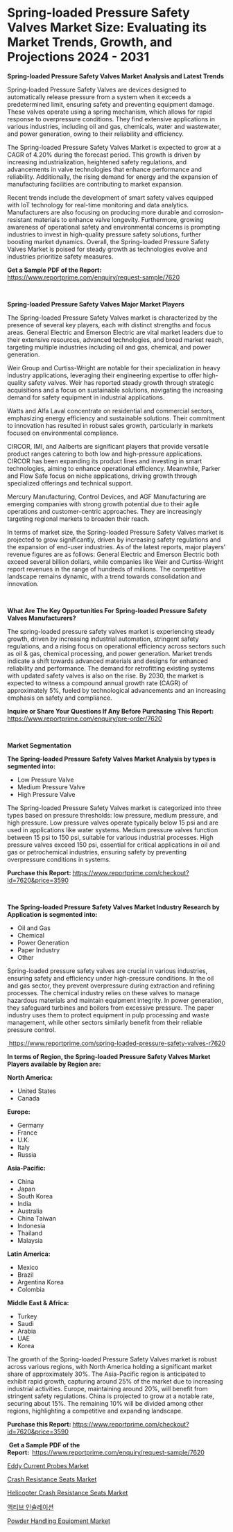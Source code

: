 <p><h1>Spring-loaded Pressure Safety Valves Market Size: Evaluating its Market Trends, Growth, and Projections 2024 - 2031</h1></p><p><strong>Spring-loaded Pressure Safety Valves Market Analysis and Latest Trends</strong></p>
<p><p>Spring-loaded Pressure Safety Valves are devices designed to automatically release pressure from a system when it exceeds a predetermined limit, ensuring safety and preventing equipment damage. These valves operate using a spring mechanism, which allows for rapid response to overpressure conditions. They find extensive applications in various industries, including oil and gas, chemicals, water and wastewater, and power generation, owing to their reliability and efficiency.</p><p>The Spring-loaded Pressure Safety Valves Market is expected to grow at a CAGR of 4.20% during the forecast period. This growth is driven by increasing industrialization, heightened safety regulations, and advancements in valve technologies that enhance performance and reliability. Additionally, the rising demand for energy and the expansion of manufacturing facilities are contributing to market expansion.</p><p>Recent trends include the development of smart safety valves equipped with IoT technology for real-time monitoring and data analytics. Manufacturers are also focusing on producing more durable and corrosion-resistant materials to enhance valve longevity. Furthermore, growing awareness of operational safety and environmental concerns is prompting industries to invest in high-quality pressure safety solutions, further boosting market dynamics. Overall, the Spring-loaded Pressure Safety Valves Market is poised for steady growth as technologies evolve and industries prioritize safety measures.</p></p>
<p><strong>Get a Sample PDF of the Report:&nbsp;</strong> <a href="https://www.reportprime.com/enquiry/request-sample/7620">https://www.reportprime.com/enquiry/request-sample/7620</a></p>
<p>&nbsp;</p>
<p><strong>Spring-loaded Pressure Safety Valves Major Market Players</strong></p>
<p><p>The Spring-loaded Pressure Safety Valves market is characterized by the presence of several key players, each with distinct strengths and focus areas. General Electric and Emerson Electric are vital market leaders due to their extensive resources, advanced technologies, and broad market reach, targeting multiple industries including oil and gas, chemical, and power generation.</p><p>Weir Group and Curtiss-Wright are notable for their specialization in heavy industry applications, leveraging their engineering expertise to offer high-quality safety valves. Weir has reported steady growth through strategic acquisitions and a focus on sustainable solutions, navigating the increasing demand for safety equipment in industrial applications.</p><p>Watts and Alfa Laval concentrate on residential and commercial sectors, emphasizing energy efficiency and sustainable solutions. Their commitment to innovation has resulted in robust sales growth, particularly in markets focused on environmental compliance.</p><p>CIRCOR, IMI, and Aalberts are significant players that provide versatile product ranges catering to both low and high-pressure applications. CIRCOR has been expanding its product lines and investing in smart technologies, aiming to enhance operational efficiency. Meanwhile, Parker and Flow Safe focus on niche applications, driving growth through specialized offerings and technical support.</p><p>Mercury Manufacturing, Control Devices, and AGF Manufacturing are emerging companies with strong growth potential due to their agile operations and customer-centric approaches. They are increasingly targeting regional markets to broaden their reach.</p><p>In terms of market size, the Spring-loaded Pressure Safety Valves market is projected to grow significantly, driven by increasing safety regulations and the expansion of end-user industries. As of the latest reports, major players' revenue figures are as follows: General Electric and Emerson Electric both exceed several billion dollars, while companies like Weir and Curtiss-Wright report revenues in the range of hundreds of millions. The competitive landscape remains dynamic, with a trend towards consolidation and innovation.</p></p>
<p>&nbsp;</p>
<p><strong>What Are The Key Opportunities For Spring-loaded Pressure Safety Valves Manufacturers?</strong></p>
<p><p>The spring-loaded pressure safety valves market is experiencing steady growth, driven by increasing industrial automation, stringent safety regulations, and a rising focus on operational efficiency across sectors such as oil & gas, chemical processing, and power generation. Market trends indicate a shift towards advanced materials and designs for enhanced reliability and performance. The demand for retrofitting existing systems with updated safety valves is also on the rise. By 2030, the market is expected to witness a compound annual growth rate (CAGR) of approximately 5%, fueled by technological advancements and an increasing emphasis on safety and compliance.</p></p>
<p><strong>Inquire or Share Your Questions If Any Before Purchasing This Report:</strong> <a href="https://www.reportprime.com/enquiry/pre-order/7620">https://www.reportprime.com/enquiry/pre-order/7620</a></p>
<p>&nbsp;</p>
<p><strong>Market Segmentation</strong></p>
<p><strong>The Spring-loaded Pressure Safety Valves Market Analysis by types is segmented into:</strong></p>
<p><ul><li>Low Pressure Valve</li><li>Medium Pressure Valve</li><li>High Pressure Valve</li></ul></p>
<p><p>The Spring-loaded Pressure Safety Valves market is categorized into three types based on pressure thresholds: low pressure, medium pressure, and high pressure. Low pressure valves operate typically below 15 psi and are used in applications like water systems. Medium pressure valves function between 15 psi to 150 psi, suitable for various industrial processes. High pressure valves exceed 150 psi, essential for critical applications in oil and gas or petrochemical industries, ensuring safety by preventing overpressure conditions in systems.</p></p>
<p><strong>Purchase this Report:&nbsp;</strong><a href="https://www.reportprime.com/checkout?id=7620&price=3590">https://www.reportprime.com/checkout?id=7620&price=3590</a></p>
<p>&nbsp;</p>
<p><strong>The Spring-loaded Pressure Safety Valves Market Industry Research by Application is segmented into:</strong></p>
<p><ul><li>Oil and Gas</li><li>Chemical</li><li>Power Generation</li><li>Paper Industry</li><li>Other</li></ul></p>
<p><p>Spring-loaded pressure safety valves are crucial in various industries, ensuring safety and efficiency under high-pressure conditions. In the oil and gas sector, they prevent overpressure during extraction and refining processes. The chemical industry relies on these valves to manage hazardous materials and maintain equipment integrity. In power generation, they safeguard turbines and boilers from excessive pressure. The paper industry uses them to protect equipment in pulp processing and waste management, while other sectors similarly benefit from their reliable pressure control.</p></p>
<p><a href="https://www.reportprime.com/spring-loaded-pressure-safety-valves-r7620">&nbsp;https://www.reportprime.com/spring-loaded-pressure-safety-valves-r7620</a></p>
<p><strong>In terms of Region, the Spring-loaded Pressure Safety Valves Market Players available by Region are:</strong></p>
<p>
    <p> <strong> North America: </strong>
        <ul>
            <li>United States</li>
            <li>Canada</li>
        </ul>
        </p> 
    <p> <strong> Europe: </strong>
        <ul>
            <li>Germany</li>
            <li>France</li>
            <li>U.K.</li>
            <li>Italy</li>
            <li>Russia</li>
        </ul>
        </p> 
    <p> <strong> Asia-Pacific: </strong>
        <ul>
            <li>China</li>
            <li>Japan</li>
            <li>South Korea</li>
            <li>India</li>
            <li>Australia</li>
            <li>China Taiwan</li>
            <li>Indonesia</li>
            <li>Thailand</li>
            <li>Malaysia</li>
        </ul>
        </p> 
    <p> <strong> Latin America: </strong>
        <ul>
            <li>Mexico</li>
            <li>Brazil</li>
            <li>Argentina Korea</li>
            <li>Colombia</li>
        </ul>
        </p> 
    <p> <strong> Middle East & Africa: </strong>
        <ul>
            <li>Turkey</li>
            <li>Saudi</li>
            <li>Arabia</li>
            <li>UAE</li>
            <li>Korea</li>
        </ul>
    </p>
    </p>
<p><p>The growth of the Spring-loaded Pressure Safety Valves market is robust across various regions, with North America holding a significant market share of approximately 30%. The Asia-Pacific region is anticipated to exhibit rapid growth, capturing around 25% of the market due to increasing industrial activities. Europe, maintaining around 20%, will benefit from stringent safety regulations. China is projected to grow at a notable rate, securing about 15%. The remaining 10% will be divided among other regions, highlighting a competitive and expanding landscape.</p></p>
<p><strong>Purchase this Report: </strong><a href="https://www.reportprime.com/checkout?id=7620&price=3590">https://www.reportprime.com/checkout?id=7620&price=3590</a></p>
<p>&nbsp;<strong>Get a Sample PDF of the Report:&nbsp;&nbsp;</strong><a href="https://www.reportprime.com/enquiry/request-sample/7620">https://www.reportprime.com/enquiry/request-sample/7620</a></p>
<p><strong></strong></p>
<p><p><a href="https://medium.com/@ashrafarfi4_21087/eddy-current-probes-market-industry-trends-and-forecast-for-period-from-2024-to-2031-2a68730896b4">Eddy Current Probes Market</a></p><p><a href="https://issuu.com/reportprime-2/docs/crash-resistance-seats-market-size-_9f722255fb403c">Crash Resistance Seats Market</a></p><p><a href="https://issuu.com/reportprime-2/docs/helicopter-crash-resistance-seats-m_8c55adaea46bba">Helicopter Crash Resistance Seats Market</a></p><p><a href="https://medium.com/@jennaduke56/%EC%95%A1%ED%8B%B0%EB%B8%8C-%EB%8B%A8%EC%97%B4%EC%9E%AC-%EC%8B%9C%EC%9E%A5-%EA%B7%9C%EB%AA%A8-%EC%A0%90%EC%9C%A0%EC%9C%A8-%EC%84%B1%EC%9E%A5-%EB%B0%8F-%EC%9C%A0%ED%98%95-%EC%9A%A9%EB%8F%84-%EC%84%AC%EC%9C%A0-%EA%B1%B4%EC%84%A4-%EB%B3%84-%EC%8B%9C%EC%9E%A5-%EB%B6%84%EC%84%9D-%EB%B0%8F-%EC%A7%80%EC%97%AD-%ED%86%B5%EC%B0%B0%EB%A0%A5%EA%B3%BC-2031%EB%85%84%EA%B9%8C%EC%A7%80%EC%9D%98-%EC%A0%84%EB%A7%9D-b05407132c68">액티브 인슐레이션</a></p><p><a href="https://medium.com/@ashrafarfi4_21087/future-of-innovation-global-powder-handling-equipment-market-growth-and-opportunities-2024-e4f734f77d62">Powder Handling Equipment Market</a></p></p>